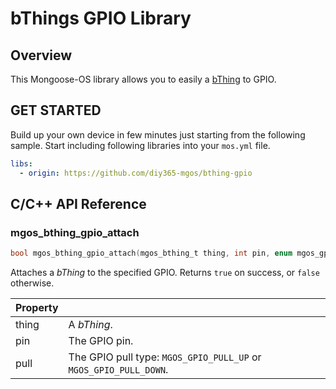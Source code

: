 # bThings GPIO Library
## Overview
This Mongoose-OS library allows you to easily a [bThing](https://github.com/diy365-mgos/bthing) to GPIO.
## GET STARTED
Build up your own device in few minutes just starting from the following sample. Start including following libraries into your `mos.yml` file.
```yaml
libs:
  - origin: https://github.com/diy365-mgos/bthing-gpio
```
## C/C++ API Reference
### mgos_bthing_gpio_attach
```c
bool mgos_bthing_gpio_attach(mgos_bthing_t thing, int pin, enum mgos_gpio_pull_type pull);
```
Attaches a *bThing* to the specified GPIO. Returns `true` on success, or `false` otherwise.

|Property||
|--|--|
|thing|A *bThing*.|
|pin|The GPIO pin.|
|pull|The GPIO pull type: `MGOS_GPIO_PULL_UP` or `MGOS_GPIO_PULL_DOWN`.|